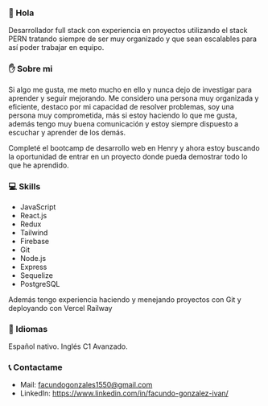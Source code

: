 ### 👋 Hola

Desarrollador full stack con experiencia en proyectos utilizando el stack PERN tratando siempre de ser muy organizado y que sean escalables para así poder trabajar en equipo. 

### ✋ Sobre mi

Si algo me gusta, me meto mucho en ello y nunca dejo de investigar para aprender y seguir mejorando. Me considero una persona muy organizada y eficiente, destaco por mi capacidad de resolver problemas, soy una persona muy comprometida, más si estoy haciendo lo que me gusta, además tengo muy buena comunicación y estoy siempre dispuesto a escuchar y aprender de los demás.

Completé el bootcamp de desarrollo web en Henry y ahora estoy buscando la oportunidad de entrar en un proyecto donde pueda demostrar todo lo que he aprendido.

### 💻 Skills
 * JavaScript
 * React.js 
 * Redux 
 * Tailwind 
 * Firebase
 * Git
 * Node.js 
 * Express 
 * Sequelize 
 * PostgreSQL 

Además tengo experiencia haciendo y menejando proyectos con Git y deployando con Vercel Railway

### 📄 Idiomas
Español nativo.
Inglés C1 Avanzado.


### 📞 Contactame
* Mail: facundogonzales1550@gmail.com
* LinkedIn: https://www.linkedin.com/in/facundo-gonzalez-ivan/
